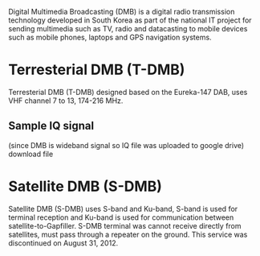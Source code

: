 Digital Multimedia Broadcasting (DMB) is a digital radio transmission technology developed in South Korea as part of the national IT project for sending multimedia such as TV, radio and datacasting to mobile devices such as mobile phones, laptops and GPS navigation systems.

# Terresterial DMB (T-DMB)
Terresterial DMB (T-DMB) designed based on the Eureka-147 DAB, uses VHF channel 7 to 13, 174-216 MHz.

## Sample IQ signal
(since DMB is wideband signal so IQ file was uploaded to google drive) download file

# Satellite DMB (S-DMB)
Satellite DMB (S-DMB) uses S-band and Ku-band, S-band is used for terminal reception and Ku-band is used for communication between satellite-to-Gapfiller.
S-DMB terminal was cannot receive directly from satellites, must pass through a repeater on the ground.
This service was discontinued on August 31, 2012.
